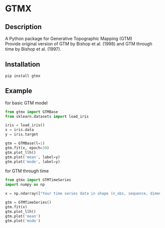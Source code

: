 # GTMX
## Description
A Python package for Generative Topographic Mapping (GTM)  
Provide original version of GTM by Bishop et al. (1998) and GTM through time by Bishop et al. (1997). 

## Installation
`pip install gtmx`

## Example
for basic GTM model
```python
from gtmx import GTMBase
from sklearn.datasets import load_iris

iris = load_iris()
x = iris.data
y = iris.target

gtm = GTMBase(l=1)
gtm.fit(x, epoch=30)
gtm.plot_llh()
gtm.plot('mean', label=y)
gtm.plot('mode', label=y)
```
for GTM through time
```python
from gtmx import GTMTimeSeries
import numpy as np

x = np.ndarray(["Your time series data in shape (n_obs, sequence, dimension)"])

gtm = GTMTimeSeries()
gtm.fit(x)
gtm.plot_llh()
gtm.plot('mean')
gtm.plot('mode')

```





